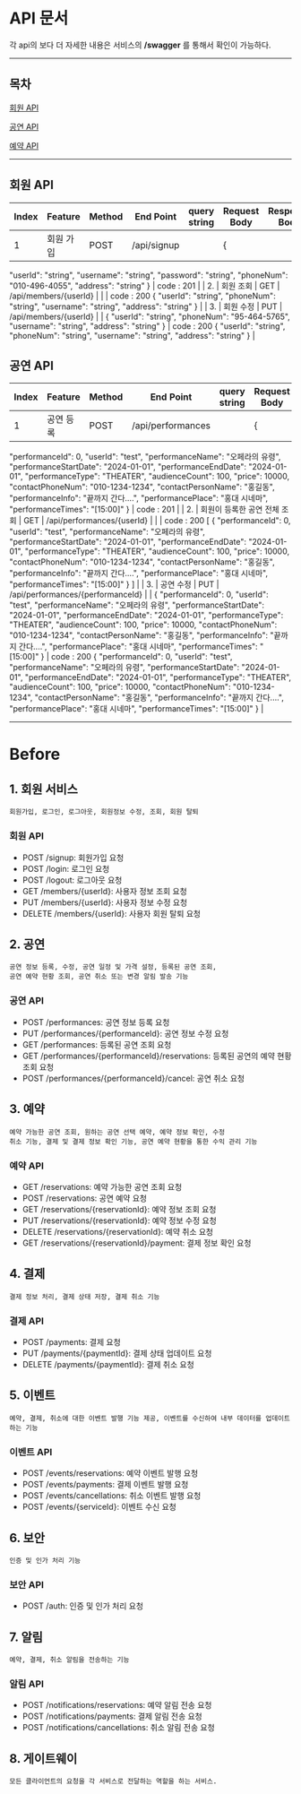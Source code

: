 # **API 문서**

각 api의 보다 더 자세한 내용은 서비스의 **/swagger** 를 통해서 확인이 가능하다.

---

## 목차

[회원 API](#회원-api)

[공연 API](#공연-api)

[예약 API]()

---

## 회원 API

| Index | Feature   | Method | End Point   | query string | Request Body | Response Body |
| ----- | --------- | ------ | ----------- | ------------ | ------------ | ------------- |
| 1     | 회원 가입 | POST   | /api/signup |              | {            |

"userId": "string",
"username": "string",
"password": "string",
"phoneNum": "010-496-4055",
"address": "string"
} | code : 201 |
| 2. | 회원 조회 | GET | /api/members/{userId} | | | code : 200
{
"userId": "string",
"phoneNum": "string",
"username": "string",
"address": "string"
} |
| 3. | 회원 수정 | PUT | /api/members/{userId} | | {
"userId": "string",
"phoneNum": "95-464-5765",
"username": "string",
"address": "string"
} | code : 200
{
"userId": "string",
"phoneNum": "string",
"username": "string",
"address": "string"
} |

## 공연 API

| Index | Feature   | Method | End Point         | query string | Request Body | Response Body |
| ----- | --------- | ------ | ----------------- | ------------ | ------------ | ------------- |
| 1     | 공연 등록 | POST   | /api/performances |              | {            |

"performanceId": 0,
"userId": "test",
"performanceName": "오페라의 유령",
"performanceStartDate": "2024-01-01",
"performanceEndDate": "2024-01-01",
"performanceType": "THEATER",
"audienceCount": 100,
"price": 10000,
"contactPhoneNum": "010-1234-1234",
"contactPersonName": "홍길동",
"performanceInfo": "끝까지 간다....",
"performancePlace": "홍대 시네마",
"performanceTimes": "[15:00]"
} | code : 201 |
| 2. | 회원이 등록한 공연 전체 조회 | GET | /api/performances/{userId} | | | code : 200
[
{
"performanceId": 0,
"userId": "test",
"performanceName": "오페라의 유령",
"performanceStartDate": "2024-01-01",
"performanceEndDate": "2024-01-01",
"performanceType": "THEATER",
"audienceCount": 100,
"price": 10000,
"contactPhoneNum": "010-1234-1234",
"contactPersonName": "홍길동",
"performanceInfo": "끝까지 간다....",
"performancePlace": "홍대 시네마",
"performanceTimes": "[15:00]"
}
] |
| 3. | 공연 수정 | PUT | /api/performances/{performanceId} | | {
"performanceId": 0,
"userId": "test",
"performanceName": "오페라의 유령",
"performanceStartDate": "2024-01-01",
"performanceEndDate": "2024-01-01",
"performanceType": "THEATER",
"audienceCount": 100,
"price": 10000,
"contactPhoneNum": "010-1234-1234",
"contactPersonName": "홍길동",
"performanceInfo": "끝까지 간다....",
"performancePlace": "홍대 시네마",
"performanceTimes": "[15:00]"
} | code : 200
{
"performanceId": 0,
"userId": "test",
"performanceName": "오페라의 유령",
"performanceStartDate": "2024-01-01",
"performanceEndDate": "2024-01-01",
"performanceType": "THEATER",
"audienceCount": 100,
"price": 10000,
"contactPhoneNum": "010-1234-1234",
"contactPersonName": "홍길동",
"performanceInfo": "끝까지 간다....",
"performancePlace": "홍대 시네마",
"performanceTimes": "[15:00]"
} |

---

# Before

## 1. 회원 서비스

    회원가입, 로그인, 로그아웃, 회원정보 수정, 조회, 회원 탈퇴

### 회원 API

- POST /signup: 회원가입 요청
- POST /login: 로그인 요청
- POST /logout: 로그아웃 요청
- GET /members/{userId}: 사용자 정보 조회 요청
- PUT /members/{userId}: 사용자 정보 수정 요청
- DELETE /members/{userId}: 사용자 회원 탈퇴 요청

## 2. 공연

    공연 정보 등록, 수정, 공연 일정 및 가격 설정, 등록된 공연 조회,
    공연 예약 현황 조회, 공연 취소 또는 변경 알림 발송 기능

### 공연 API

- POST /performances: 공연 정보 등록 요청
- PUT /performances/{performanceId}: 공연 정보 수정 요청
- GET /performances: 등록된 공연 조회 요청
- GET /performances/{performanceId}/reservations: 등록된 공연의 예약 현황 조회 요청
- POST /performances/{performanceId}/cancel: 공연 취소 요청

## 3. 예약

    예약 가능한 공연 조회, 원하는 공연 선택 예약, 예약 정보 확인, 수정
    취소 기능, 결제 및 결제 정보 확인 기능, 공연 예약 현황을 통한 수익 관리 기능

### 예약 API

- GET /reservations: 예약 가능한 공연 조회 요청
- POST /reservations: 공연 예약 요청
- GET /reservations/{reservationId}: 예약 정보 조회 요청
- PUT /reservations/{reservationId}: 예약 정보 수정 요청
- DELETE /reservations/{reservationId}: 예약 취소 요청
- GET /reservations/{reservationId}/payment: 결제 정보 확인 요청

## 4. 결제

    결제 정보 처리, 결제 상태 저장, 결제 취소 기능

### 결제 API

- POST /payments: 결제 요청
- PUT /payments/{paymentId}: 결제 상태 업데이트 요청
- DELETE /payments/{paymentId}: 결제 취소 요청

## 5. 이벤트

    예약, 결제, 취소에 대한 이벤트 발행 기능 제공, 이벤트를 수신하여 내부 데이터를 업데이트하는 기능

### 이벤트 API

- POST /events/reservations: 예약 이벤트 발행 요청
- POST /events/payments: 결제 이벤트 발행 요청
- POST /events/cancellations: 취소 이벤트 발행 요청
- POST /events/{serviceId}: 이벤트 수신 요청

## 6. 보안

    인증 및 인가 처리 기능

### 보안 API

- POST /auth: 인증 및 인가 처리 요청

## 7. 알림

    예약, 결제, 취소 알림을 전송하는 기능

### 알림 API

- POST /notifications/reservations: 예약 알림 전송 요청
- POST /notifications/payments: 결제 알림 전송 요청
- POST /notifications/cancellations: 취소 알림 전송 요청

## 8. 게이트웨이

    모든 클라이언트의 요청을 각 서비스로 전달하는 역할을 하는 서비스.
